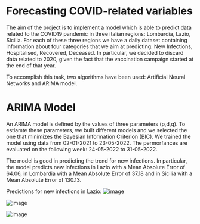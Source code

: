 # Forecasting COVID-related variables

The aim of the project is to implement a model which is able to predict data related to the COVID19 pandemic in three italian regions: Lombardia, Lazio, Sicilia. For each of these three regions we have a daily dataset containing information about four categories that we aim at predicting: New Infections, Hospitalised, Recovered, Deceased. In particular, we decided to discard data related to 2020, given the fact that the vaccination campaign started at the end of that year. 

To accomplish this task, two algorithms have been used: Artificial Neural Networks and ARIMA model. 

# ARIMA Model 

An ARIMA model is defined by the values of three parameters (p,d,q). To estiamte these parameters, we built different models and we selected the one that minimizes the Bayesian Information Criterion (BIC). We trained the model using data from 02-01-2021 to 23-05-2022. The permorfances are evaluated on the following week: 24-05-2022 to 31-05-2022.

The model is good in predicting the trend for new infections. In particular, the model predicts new infections in Lazio with a Mean Absolute Error of 64.06, in Lombardia with a Mean Absolute Error of 37.18 and in Sicilia with a Mean Absolute Error of 130.13.

Predictions for new infections in Lazio:
![image](https://github.com/fraromeo/covid_prediction/assets/64698911/9c9b5c5d-8f33-414a-a757-60ed0344455b)


![image](https://github.com/fraromeo/covid_prediction/assets/64698911/e040475c-2a0a-428d-a988-4298601934c4)


![image](https://github.com/fraromeo/covid_prediction/assets/64698911/0cfc3406-6899-4188-aa98-c0a06f85bcca)

